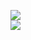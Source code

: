 [![](https://img.shields.io/badge/Made%20With-Github%20Spray-lightgrey.svg?style=for-the-badge&logo=github)](https://github.com/Annihil/github-spray#2134)  
[![](https://i.imgur.com/2DrTn0Z.gif)](https://github.com/Annihil/github-spray)